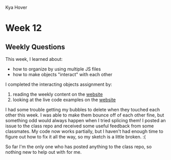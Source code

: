 Kya Hover

# Week 12
## Weekly Questions

This week, I learned about:
 * how to organize by using multiple JS files
 * how to make objects "interact" with each other

I completed the interacting objects assignment by:
1. reading the weekly content on the [website](https://montana-media-arts.github.io/creative-coding-1/modules/week-12/overview/)
2. looking at the live code examples on the [website](https://montana-media-arts.github.io/creative-coding-1/modules/week-12/overview/)


I had some trouble getting my bubbles to delete when they touched each other this week. I was able to make them bounce off of each other fine, but something odd would always happen when I tried splicing them! I posted an issue to the class repo and received some useful feedback from some classmates. My code now works partially, but I haven't had enough time to figure out how to fix it all the way, so my sketch is a little broken. :(

So far I'm the only one who has posted anything to the class repo, so nothing new to help out with for me.
